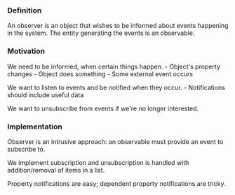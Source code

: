 ### Definition

An observer is an object that wishes to be informed about events happening in the system.
The entity generating the events is an observable.

### Motivation

We need to be informed, when certain things happen.
    - Object's property changes
    - Object does something
    - Some external event occurs

We want to listen to events and be notified when they occur.
    - Notifications should include useful data

We want to unsubscribe from events if we're no longer interested.

### Implementation

Observer is an intrusive approach: an observable must provide an event to subscribe to.

We implement subscription and unsubscription is handled with addition/removal of items in a list.

Property notifications are easy; dependent property notifications are tricky.